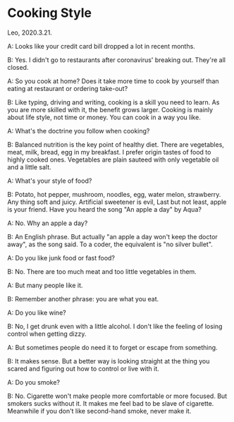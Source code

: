 # Cooking Style

Leo, 2020.3.21.

A: Looks like your credit card bill dropped a lot in recent months.

B: Yes. I didn't go to restaurants after coronavirus' breaking out. They're all closed.

A: So you cook at home? Does it take more time to cook by yourself than eating at restaurant or ordering take-out?

B: Like typing, driving and writing, cooking is a skill you need to learn. As you are more skilled with it, the benefit grows larger. Cooking is mainly about life style, not time or money. You can cook in a way you like.

A: What's the doctrine you follow when cooking?

B: Balanced nutrition is the key point of healthy diet. There are vegetables, meat, milk, bread, egg in my breakfast. I prefer origin tastes of food to highly cooked ones. Vegetables are plain sauteed with only vegetable oil and a little salt.

A: What's your style of food?

B: Potato, hot pepper, mushroom, noodles, egg, water melon, strawberry. Any thing soft and juicy. Artificial sweetener is evil, Last but not least, apple is your friend. Have you heard the song "An apple a day" by Aqua?

A: No. Why an apple a day?

B: An English phrase. But actually "an apple a day won't keep the doctor away", as the song said. To a coder, the equivalent is "no silver bullet".

A: Do you like junk food or fast food?

B: No. There are too much meat and too little vegetables in them.

A: But many people like it.

B: Remember another phrase: you are what you eat.

A: Do you like wine?

B: No, I get drunk even with a little alcohol. I don't like the feeling of losing control when getting dizzy.

A: But sometimes people do need it to forget or escape from something.

B: It makes sense. But a better way is looking straight at the thing you scared and figuring out how to control or live with it.

A: Do you smoke?

B: No. Cigarette won't make people more comfortable or more focused. But smokers sucks without it. It makes me feel bad to be slave of cigarette. Meanwhile if you don't like second-hand smoke, never make it.
